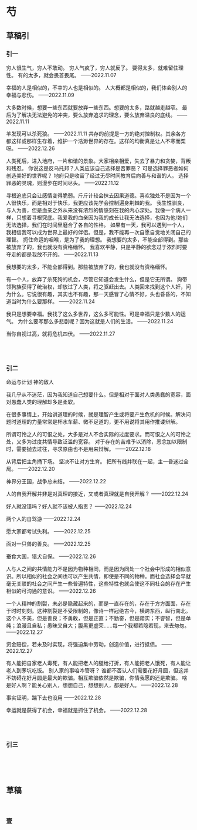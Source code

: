 # 芍

## 草稿引

### 引一
  穷人很生气，穷人不敢动。
  穷人气疯了，穷人就反了。
  要得太多，就难留住理性。
  有的太多，就会畏首畏尾。
  ——2022.11.07

  幸福的人是相似的，不幸的人也是相似的。
  人大概都是相似的，我们体会别人的幸福与悲伤。
  ——2022.11.09


  大多数时候，想要一些东西就要放弃一些东西。想要的太多，路就越走越窄。
  最后为了解决无法避免的冲突，要么放弃追求的理念，要么放弃温良的底线。
  ——2022.11.11

  羊发现可以杀死狼。
  ——2022.11.11
  共存的前提是一方的绝对控制权。其余各方都这样或那样生存着，维护一个浩渺世界的存在。这样的均衡真是让人不寒而栗呀。
  ——2022.12.26

  人类死后，进入地府，一片和谐的景象。大家相亲相爱，失去了暴力和贪婪，背叛和残忍。
  你说这是反乌托邦？人类应该自己选择是否罪恶？
  可是选择罪恶者如何创造美好的世界呢？
  地府只是收留了经过无尽时间教育后向善与和谐的人。
  选择罪恶的灵魂，则漫步在时间尽头。
  ——2022.11.12

  寻根追底只会让感情变得脆弱。斤斤计较会抹去因果道德。喜欢独处不是因为一个人很快乐，而是相对于快乐，我更应该先学会控制遍身荆棘的我。
  我生性驯良，与人为善，但是血亲之外从来没有浓烈的情感刻在我的内心深处。我像一个病人一样，只想着寻根究底。我爱我的血亲因为我的成长让我无法选择，也因为他/她们无法选择，我们在时间里磨合了各自的性格。
  如果有一天，我可以遇到一个人，我相信我可以成为世界上最好的伴侣。但是，我不能再一次自愿自觉地关闭自己的理智。
  扼住命运的咽喉，是为了我的理想。
  我想要的太多，不能全部得到。那些被放弃了的，我也就没有资格缅怀。
  我喜欢平静，只是平静的欲念过于浓烈时要夺走的都是我放不开的。
  ——2022.11.13


  我想要的太多，不能全部得到。那些被放弃了的，我也就没有资格缅怀。


  有一个人，放弃了杀死狗的机会，尽管它知道会发生什么，但是它无所谓。
  狗带领狗族获得了统治权，却放过了人类，将之驱赶出去。人类回来找到这个人奸，问为什么。它说很有趣，其实也不有趣，那一天感冒了心情不好，头也昏昏的，不知道当时为什么要那样。
  ——2022.11.24


  我只是想要幸福。我找了这么多世界，这么多可能性。可是幸福只是少数人的运气。
  为什么要写那么多悲剧呢？因为这就是人们的生活。
  ——2022.11.24

  当你自视过高，就将危机四伏。
  ——2022.11.27

<br/>
<br/>

### 引二
  命运与计划
  神的敌人

  我几乎从不迷茫，因为我知道自己想要什么。但是相对于面对人类愚蠢的宽容，面对愚蠢人类的理解却多是柔软。

  在很多事情上，开始讲道理的时候，就是理智产生或将要产生危机的时候。解决问题时道理的力量常常是杯水车薪、微不足道的，更不用说将其用作推诿辩解。

  所谓可怜之人的可恨之处，大多是对人不合实际的过度要求。而可恨之人的可怜之处，又多为过度共情导致泛滥的宽容。
  对于存在的苦难予以消除，恶念加以限制时，需要抛去过往，寻求原由也不是用来辩解。
  ——2022.12.18

  从背后把主角捅下场。
  坚决不让对方生育。
  把所有线并联在一起，主一昏迷过全局。
  ——2022.12.20

  神界分王国，战争总未结。
  ——2022.12.22

  人的自我开解并非是对真理的接近，又或者真理就是自我开解？
  ——2022.12.24

  好人就没错吗？好人就不该被人指责？
  ——2022.12.24

  两个人的自驾游
  ——2022.12.24

  愿大家都考试失利。
  ——2022.12.25

   面对一只兽的善良。
  ——2022.12.25

  蚕食大国，猎犬自保。
  ——2022.12.26

  人与人之间的共情能力不是因为物种相同，而是因为同处一个社会中形成的相似意识。所以相似的社会之间也可以产生共情，即使是不同的物种。而社会选择会早就毫无关联的社会之间产生一些普遍特性，这些特性也就会使这不同社会的存在产生相似的可沟通的意识。
  ——2022.12.26

  一个人精神的割裂，未必是隐藏起来的，而是一直存在的，存在于方方面面，存在于时时刻刻。这种割裂是不受限制的，像诗一样冠绝古今，横跨东西，纵行南北。
  这个人不美，但是善良；不勇敢，但是正直；不勤奋，但是踏实；不睿智，但是单纯；浪漫且自私；愚昧又自大；腹黑更虚荣……每一个我都若隐若现，来去匆匆。
  ——2022.12.27

  资金赔偿，若未及时实现，将强迫集中劳动，创造价值，进行抵债。
  ——2022.12.27

  有人能把自家老人毒死，有人能把老人的腿给打折，有人能把老人饿死，有人能让老人到茅坑吃饭。
  别人家的事咱咋管呀？
  谁都不否认人们需要花好月圆，但这并不妨碍花好月圆是最大的欺骗。相互欺骗依然是欺骗，你情我愿的还是欺骗。
  啥是好人啊？能关心别人，想想自己，想想别人，都是好人。
  ——2022.12.28

  事实证明，踹下去也没用
  ——2022.12.28

  幸运就是获得了机会，幸福就是抓住了机会。
  ——2022.12.28

<br/>
<br/>

### 引三





<br/>
<br/>
<br/>

## 草稿
<br/>

### 壹

<br/>
<br/>


